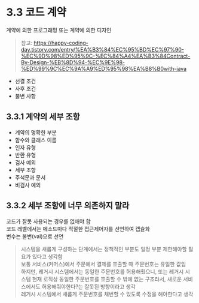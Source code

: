 # 3.3 코드 계약

계약에 의한 프로그래밍 또는 계약에 의한 디자인

> 참고: https://happy-coding-day.tistory.com/entry/%EA%B3%84%EC%95%BD%EC%97%90-%EC%9D%98%ED%95%9C-%EC%84%A4%EA%B3%84Contract-By-Design-%EB%8D%94-%EC%9E%98-%ED%99%9C%EC%9A%A9%ED%95%98%EA%B8%B0with-java

- 선결 조건
- 사후 조건
- 불변 사항

## 3.3.1 계약의 세부 조항

- 계약의 명확한 부분
 - 함수와 클래스 이름
 - 인자 유형
 - 반환 유형
 - 검사 예외
- 세부 조항
 - 주석문과 문서
 - 비검사 예외

## 3.3.2 세부 조항에 너무 의존하지 말라

코드가 잘못 사용되는 경우를 없애야 함  
코드 레벨에서는 메소드마다 적절한 접근제어자를 선언하여 캡슐화  
변수는 불변(val)으로 선언  

> 시스템을 새롭게 구성하는 단계에서는 정책적인 부분도 일정 부분 제한해야할 필요가 있다고 생각함  
> 보통 서비스(커머스)에서 주문에서 결제를 호출할 때 주문번호는 유일한 값임  
> 하지만, 레거시 시스템에서는 동일한 주문번호를 허용해줬으니, 또는 레거시 시스템 현재 로직상 동일한 주문번호를 호출할 수 밖에 없는 구조라서, 새로운 서비스에서도 허용해줘야한다?는 잘못된 방향이라고 생각  
> 레거시 시스템에서 새롭게 주문번호를 채번할 수 있도록 수정을 해야한다고 생각  

